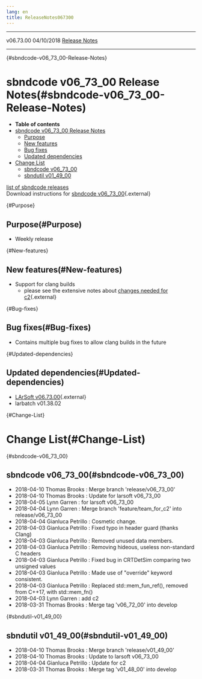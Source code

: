 ```yaml
---
lang: en
title: ReleaseNotes067300
---
```


  ----------- ------------ -- -- ------------------------------------------------------
  v06.73.00   04/10/2018         [Release Notes](ReleaseNotes067300.html)
  ----------- ------------ -- -- ------------------------------------------------------

{#sbndcode-v06_73_00-Release-Notes}

sbndcode v06\_73\_00 Release Notes(#sbndcode-v06_73_00-Release-Notes)
======================================================================================

-   **Table of contents**
-   [sbndcode v06\_73\_00 Release
    Notes](#sbndcode-v06_73_00-Release-Notes)
    -   [Purpose](#Purpose)
    -   [New features](#New-features)
    -   [Bug fixes](#Bug-fixes)
    -   [Updated dependencies](#Updated-dependencies)
-   [Change List](#Change-List)
    -   [sbndcode v06\_73\_00](#sbndcode-v06_73_00)
    -   [sbndutil v01\_49\_00](#sbndutil-v01_49_00)

[list of sbndcode
releases](List_of_SBND_code_releases.html)\
Download instructions for [sbndcode
v06\_73\_00](http://scisoft.fnal.gov/scisoft/bundles/sbnd/v06_73_00/sbndcode-v06_73_00.html){.external}

{#Purpose}

Purpose(#Purpose)
----------------------------------

-   Weekly release

{#New-features}

New features(#New-features)
--------------------------------------------

-   Support for clang builds
    -   please see the extensive notes about [changes needed for
        c2](https://cdcvs.fnal.gov/redmine/projects/larsoft/wiki/Building_with_clang){.external}

{#Bug-fixes}

Bug fixes(#Bug-fixes)
--------------------------------------

-   Contains multiple bug fixes to allow clang builds in the future

{#Updated-dependencies}

Updated dependencies(#Updated-dependencies)
------------------------------------------------------------

-   [LArSoft
    v06.73.00](https://cdcvs.fnal.gov/redmine/projects/larsoft/wiki/ReleaseNotes067300){.external}
-   larbatch v01.38.02

{#Change-List}

Change List(#Change-List)
==========================================

{#sbndcode-v06_73_00}

sbndcode v06\_73\_00(#sbndcode-v06_73_00)
----------------------------------------------------------

-   2018-04-10 Thomas Brooks : Merge branch \'release/v06\_73\_00\'
-   2018-04-10 Thomas Brooks : Update for larsoft v06\_73\_00
-   2018-04-05 Lynn Garren : for larsoft v06\_73\_00
-   2018-04-04 Lynn Garren : Merge branch \'feature/team\_for\_c2\' into
    release/v06\_73\_00
-   2018-04-04 Gianluca Petrillo : Cosmetic change.
-   2018-04-03 Gianluca Petrillo : Fixed typo in header guard (thanks
    Clang)
-   2018-04-03 Gianluca Petrillo : Removed unused data members.
-   2018-04-03 Gianluca Petrillo : Removing hideous, useless
    non-standard C headers
-   2018-04-03 Gianluca Petrillo : Fixed bug in CRTDetSim comparing two
    unsigned values
-   2018-04-03 Gianluca Petrillo : Made use of \"override\" keyword
    consistent.
-   2018-04-03 Gianluca Petrillo : Replaced std::mem\_fun\_ref(),
    removed from C++17, with std::mem\_fn()
-   2018-04-03 Lynn Garren : add c2
-   2018-03-31 Thomas Brooks : Merge tag \'v06\_72\_00\' into develop

{#sbndutil-v01_49_00}

sbndutil v01\_49\_00(#sbndutil-v01_49_00)
----------------------------------------------------------

-   2018-04-10 Thomas Brooks : Merge branch \'release/v01\_49\_00\'
-   2018-04-10 Thomas Brooks : Update to larsoft v06\_73\_00
-   2018-04-04 Gianluca Petrillo : Update for c2
-   2018-03-31 Thomas Brooks : Merge tag \'v01\_48\_00\' into develop
